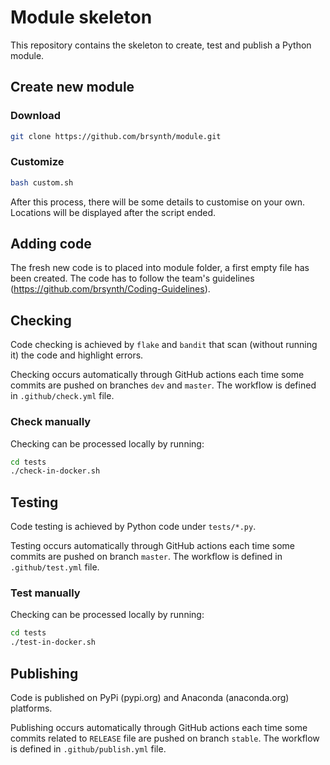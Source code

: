 # Module skeleton

This repository contains the skeleton to create, test and publish a Python module.

## Create new module

### Download
```sh
git clone https://github.com/brsynth/module.git
```

### Customize
```sh
bash custom.sh
```
After this process, there will be some details to customise on your own. Locations will be displayed after the script ended.

## Adding code
The fresh new code is to placed into module folder, a first empty file has been created. The code has to follow the team's guidelines (https://github.com/brsynth/Coding-Guidelines).

## Checking
Code checking is achieved by `flake` and `bandit` that scan (without running it) the code and highlight errors.

Checking occurs automatically through GitHub actions each time some commits are pushed on branches `dev` and `master`. The workflow is defined in `.github/check.yml` file.

### Check manually
Checking can be processed locally by running:
```sh
cd tests
./check-in-docker.sh
```

## Testing
Code testing is achieved by Python code under `tests/*.py`.

Testing occurs automatically through GitHub actions each time some commits are pushed on branch `master`. The workflow is defined in `.github/test.yml` file.

### Test manually
Checking can be processed locally by running:
```sh
cd tests
./test-in-docker.sh
```

## Publishing
Code is published on PyPi (pypi.org) and Anaconda (anaconda.org) platforms.

Publishing occurs automatically through GitHub actions each time some commits related to `RELEASE` file are pushed on branch `stable`. The workflow is defined in `.github/publish.yml` file.
